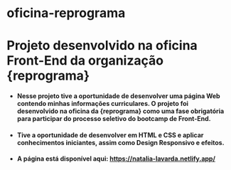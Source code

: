 # oficina-reprograma
# Projeto desenvolvido na **oficina Front-End da organização {reprograma}**
* #### Nesse projeto tive a oportunidade de desenvolver uma página Web contendo minhas informações curriculares. O projeto foi desenvolvido na oficina da {reprograma} como uma fase obrigatória para participar do processo seletivo do bootcamp de Front-End.
* #### Tive a oportunidade de desenvolver em HTML e CSS e aplicar conhecimentos iniciantes, assim como Design Responsivo e efeitos.

* #### A página está disponível aqui: https://natalia-lavarda.netlify.app/
